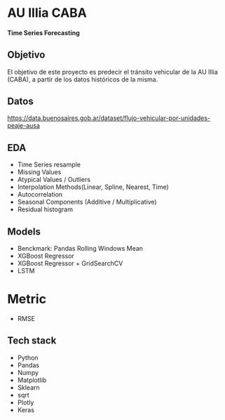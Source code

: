 
# AU Illia CABA
#### Time Series Forecasting



## Objetivo

El objetivo de este proyecto es predecir el tránsito vehicular de la AU Illia (CABA), a partir de los datos históricos de la misma.

## Datos

https://data.buenosaires.gob.ar/dataset/flujo-vehicular-por-unidades-peaje-ausa

## EDA

- Time Series resample
- Missing Values
- Atypical Values / Outliers
- Interpolation Methods(Linear, Spline, Nearest, Time)
- Autocorrelation
- Seasonal Components (Additive / Multiplicative)
- Residual histogram

## Models

- Benckmark: Pandas Rolling Windows Mean
- XGBoost Regressor 
- XGBoost Regressor + GridSearchCV
- LSTM

# Metric

- RMSE

## Tech stack

- Python
- Pandas
- Numpy
- Matplotlib
- Sklearn
- sqrt
- Plotly
- Keras